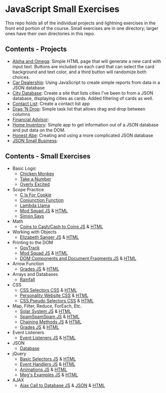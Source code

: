 # JavaScript Small Exercises

This repo holds all of the individual projects and lightning exercises in the front end portion of the course. Small exercises are in one directory; larger ones have their own directories in this repo.

## Contents - Projects

* [Alpha and Omega](./AlphaAndOmega/README.md): Simple HTML page that will generate a new card with input text. Buttons are included on each card that can select the card background and text color, and a third button will randomize both choices. 
* [Car Dealership](./CarDealership/README.md): Using JavaScript to create simple reports from data in a JSON database
* [City Database](./CityDatabase/README.md): Create a site that lists cities I've been to from a JSON database, displaying cities as cards. Added filtering of cards as well.
* [Contact List](./ContactList/README.md): Create a contact list app
* [Drag 'N Drop](./DragNDrop/README.md): Simple task list that allows drag and drop between columns
* [Financial Advisor](./FinancialAdvisorObjectCreate/README.md): 
* [Home Inventory](./HomeInventory/README.md): Simple app to get information out of a JSON database and put data on the DOM.
* [Honest Abe](./HonestAbe/README.md): Creating and using a more complicated JSON database
* [JSON Small Business](./JSONSmallBusiness/README.md):

## Contents - Small Exercises

* Basic Logic
  * [Chicken Monkey](./BasicLogic/ChickenMonkey.js)
  * [Take a Number](./BasicLogic/takeANumber.js)
  * [Overly Excited](./BasicLogic/overly-excited.js)
* Scope Practice
  * [C Is For Cookie](./Scope/CIsForCookie.js)
  * [Conjunction Function](./Scope/ConjunctionFunction.js)
  * [Lambda Llama](./Scope/LambdaLlama.js)
  * [Mod Squad JS](./Scope/ModSquad.js) & [HTML](./Scope/ModSquadIndex.html)
  * [Simon Says](./Scope/SimonSays.js)
* Math
  * [Coins to Cash/Cash to Coins JS](./Math/coinsToCash.js) & [HTML](./Math/coinsToCashIndex.html)
* Working with Objects
  * [Elizabeth Sanger JS](./WorkingWithObjects/ElizabethSangerObjects.js) & [HTML](./WorkingWithObjects/ElizabethSangerIndex.html)
* Printing to the DOM
  * [GovTrack](./PrintingToDOM/govtrack.html)
  * [Mod Squad JS](./Scope/ModSquad.js) & [HTML](./Scope/ModSquadIndex.html)
  * [DOM Components and Document Fragments JS](./PrintingToDOM/DOMComponents.js) & [HTML](./PrintingToDOM/DOMComponents.html)
* Arrow Function
  * [Grades JS](./ArrowSyntax/grades.js) & [HTML](./ArrowSyntax/gradesindex.html)
* Arrays and Databases
  * [Rainfall](./Databases/rainfall.js)
* CSS
  * [CSS Selectors CSS](./CSS/CSSSelectors.css) & [HTML](./CSS/CSSSelectorsIndex.html)
  * [Personality Website CSS](./CSS/PersonalityCSS.css) & [HTML](./CSS/PersonalityIndex.html)
  * [CSS Pseudo Selectors CSS](./CSS/CSSPseudoSelectors.css) & [HTML](./CSS/CSSPseudoSelectors.html)
* Map, Filter, Reduce, ForEach, Etc.
  * [Solar System JS](./MapFilterReduce/solarSystem.js) & [HTML](./MapFilterReduce/solarSystemIndex.html)
  * [SpamSpamSpam JS](./MapFilterReduce/spamSpamSpam.js) & [HTML](./MapFilterReduce/spamSpamSpamIndex.html)
  * [Chaining Methods JS](./MapFilterReduce/chainingMethods.js) & [HTML](./MapFilterReduce/chainingMethodsIndex.html)
  * [Grades JS](./ArrowSyntax/grades.js) & [HTML](./ArrowSyntax/gradesindex.html)
* Event Listeners
  * [Event Listeners JS](./EventListeners/eventListeners.js) & [HTML](./EventListeners/eventListenersIndex.html)
* JSON
  * [Database](./JSON/database.json)
* jQuery
  * [Basic Selectors JS](./jQuery/mini_challenges/1/Ex1_main.js) & [HTML](./jQuery/mini_challenges/1/Ex1_index.html)
  * [Event Handlers JS](./jQuery/mini_challenges/2/Ex2_main.js) & [HTML](./jQuery/mini_challenges/2/Ex2_index.html)
  * [Animations JS](./jQuery/mini_challenges/3/Ex3_main.js) & [HTML](./jQuery/mini_challenges/3/Ex3_index.html)
  * [Meg's Examples JS](./jQuery/MegMain_main.js) & [HTML](./jQuery/MegMain_index.html)
* AJAX
  * [Ajax Call to Database JS](./AJAX/Songs_main.js) & [JSON](./AJAX/Songs_data.json) & [HTML](./AJAX/Songs_index.html)
